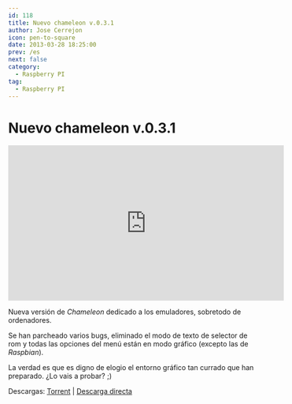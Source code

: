 ```yaml
---
id: 118
title: Nuevo chameleon v.0.3.1
author: Jose Cerrejon
icon: pen-to-square
date: 2013-03-28 18:25:00
prev: /es
next: false
category:
  - Raspberry PI
tag:
  - Raspberry PI
---
```


# Nuevo chameleon v.0.3.1

<iframe width="560" height="315" src="http://www.youtube.com/embed/1zWJDMxCT1I" frameborder="0" allowfullscreen></iframe>

Nueva versión de *Chameleon* dedicado a los emuladores, sobretodo de ordenadores.

Se han parcheado varios bugs, eliminado el modo de texto de selector de rom y todas las opciones del menú están en modo gráfico (excepto las de *Raspbian*).

La verdad es que es digno de elogio el entorno gráfico tan currado que han preparado. ¿Lo vais a probar? ;)

Descargas: [Torrent](http://chameleon.enging.com/?q=download) | [Descarga directa](http://chameleon.enging.com/chameleon.v031.img.bz2)